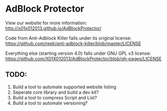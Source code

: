 # AdBlock Protector

View our website for more information: http://x01x012013.github.io/AdBlockProtector/

Code from Anti-Adblock Killer falls under its original license: https://github.com/reek/anti-adblock-killer/blob/master/LICENSE

Everything else (starting version 4.0) falls under GNU GPL v3 license: https://github.com/X01X012013/AdBlockProtector/blob/gh-pages/LICENSE

## TODO: 

1. Build a tool to automate supported website listing
2. Seperate core library and build a dev kit?
3. Build a tool to compress Script and List?
4. Build a tool to automate versioning?
